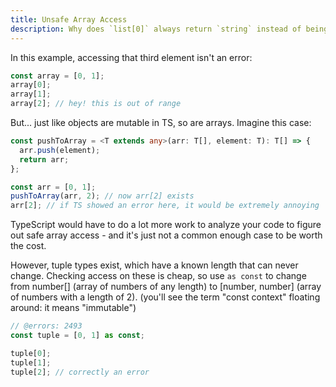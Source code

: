 ```yaml
---
title: Unsafe Array Access
description: Why does `list[0]` always return `string` instead of being possibly `undefined`?
---
```


In this example, accessing that third element isn't an error:

```ts twoslash
const array = [0, 1];
array[0];
array[1];
array[2]; // hey! this is out of range
```

But... just like objects are mutable in TS, so are arrays.
Imagine this case:

```ts twoslash
const pushToArray = <T extends any>(arr: T[], element: T): T[] => {
  arr.push(element);
  return arr;
};

const arr = [0, 1];
pushToArray(arr, 2); // now arr[2] exists
arr[2]; // if TS showed an error here, it would be extremely annoying
```

TypeScript would have to do a lot more work to analyze your code to figure out safe array access - and it's just not a common enough case to be worth the cost.

However, tuple types exist, which have a known length that can never change.
Checking access on these is cheap, so use `as const` to change from number[] (array of numbers of any length) to [number, number] (array of numbers with a length of 2). (you'll see the term "const context" floating around: it means "immutable")

```ts twoslash
// @errors: 2493
const tuple = [0, 1] as const;

tuple[0];
tuple[1];
tuple[2]; // correctly an error
```
